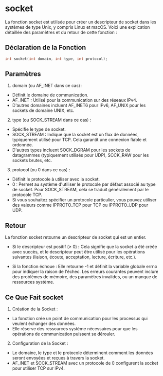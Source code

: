 # socket

La fonction socket est utilisée pour créer un descripteur de socket dans les systèmes de type Unix, y compris Linux et macOS.
Voici une explication détaillée des paramètres et du retour de cette fonction :

## Déclaration de la Fonction
```cpp
int socket(int domain, int type, int protocol);
```

## Paramètres

1. domain (ou AF_INET dans ce cas) :

- Définit le domaine de communication.
- AF_INET : Utilisé pour la communication sur des réseaux IPv4.
- D'autres domaines incluent AF_INET6 pour IPv6, AF_UNIX pour les sockets de domaine UNIX, etc.

2. type (ou SOCK_STREAM dans ce cas) :

- Spécifie le type de socket.
- SOCK_STREAM : Indique que la socket est un flux de données, typiquement utilisé pour TCP. Cela garantit une connexion fiable et ordonnée.
- D'autres types incluent SOCK_DGRAM pour les sockets de datagrammes (typiquement utilisés pour UDP), SOCK_RAW pour les sockets brutes, etc.

3. protocol (ou 0 dans ce cas) :

- Définit le protocole à utiliser avec la socket.
- 0 : Permet au système d'utiliser le protocole par défaut associé au type de socket. Pour SOCK_STREAM, cela se traduit généralement par le protocole TCP.
- Si vous souhaitez spécifier un protocole particulier, vous pouvez utiliser des valeurs comme IPPROTO_TCP pour TCP ou IPPROTO_UDP pour UDP.

## Retour

La fonction socket retourne un descripteur de socket qui est un entier.

- Si le descripteur est positif (≥ 0) : Cela signifie que la socket a été créée avec succès, et le descripteur peut être utilisé pour les opérations suivantes (liaison, écoute, acceptation, lecture, écriture, etc.).

- Si la fonction échoue : Elle retourne -1 et définit la variable globale errno pour indiquer la raison de l'échec. Les erreurs courantes peuvent inclure des problèmes de mémoire, des paramètres invalides, ou un manque de ressources système.


## Ce Que Fait socket

1. Création de la Socket :

- La fonction crée un point de communication pour les processus qui veulent échanger des données.
- Elle réserve des ressources système nécessaires pour que les opérations de communication puissent se dérouler.

2. Configuration de la Socket :

- Le domaine, le type et le protocole déterminent comment les données seront envoyées et reçues à travers la socket.
- AF_INET et SOCK_STREAM avec un protocole de 0 configurent la socket pour utiliser TCP sur IPv4.